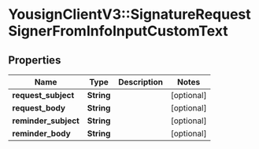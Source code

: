 # YousignClientV3::SignatureRequestSignerFromInfoInputCustomText

## Properties
Name | Type | Description | Notes
------------ | ------------- | ------------- | -------------
**request_subject** | **String** |  | [optional] 
**request_body** | **String** |  | [optional] 
**reminder_subject** | **String** |  | [optional] 
**reminder_body** | **String** |  | [optional] 

